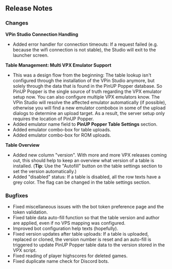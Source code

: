 ## Release Notes


### Changes

**VPin Studio Connection Handling**

- Added error handler for connection timeouts: If a request failed (e.g. because the wifi connection is not stable), the Studio will exit to the launcher screen.

**Table Management: Multi VPX Emulator Support**

- This was a design flow from the beginning: The table lookup isn't configured through the installation of the VPin Studio anymore, but solely through the data that is found in the PinUP Popper database. So PinUP Popper is the single source of truth regarding the VPX emulator setup now. You can also configure multiple VPX emulators know. The VPin Studio will resolve the affected emulator automatically (if possible), otherwise you will find a new emulator combobox in some of the upload dialogs to determine an upload target. As a result, the server setup only requires the location of PinUP Popper.
- Added emulator name field to **PinUP Popper Table Settings** section.
- Added emulator combo-box for table uploads.
- Added emulator combo-box for ROM uploads.

**Table Overview**

- Added new column "version". With more and more VPX releases coming out, this should help to keep an overview what version of a table is installed. (**Tip**: Use the "Autofill" button on the table settings section to set the version automatically.)
- Added "disabled" status: If a table is disabled, all the row texts have a grey color. The flag can be changed in the table settings section. 

### Bugfixes

- Fixed miscellaneous issues with the bot token preference page and the token validation.
- Fixed table data auto-fill function so that the table version and author are applied, even if no VPS mapping was configured.
- Improved bot configuration help texts (hopefully).
- Fixed version updates after table uploads: If a table is uploaded, replaced or cloned, the version number is reset and an auto-fill is triggered to update PinUP Popper table data to the version stored in the VPX script.
- Fixed reading of player highscores for deleted games.
- Fixed duplicate name check for Discord bots.